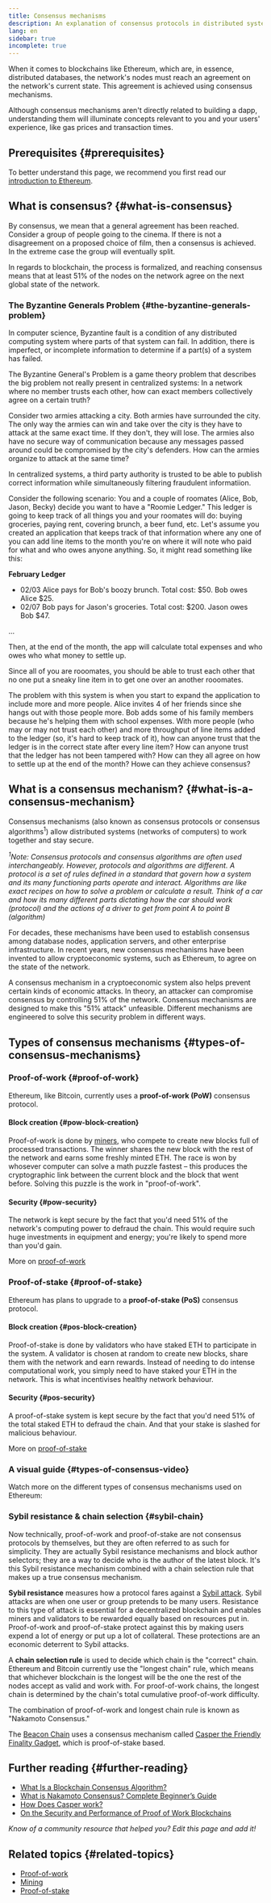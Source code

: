 ```yaml
---
title: Consensus mechanisms
description: An explanation of consensus protocols in distributed systems and the role they play in Ethereum.
lang: en
sidebar: true
incomplete: true
---
```


When it comes to blockchains like Ethereum, which are, in essence, distributed databases, the network's nodes must reach an agreement on the network's current state. This agreement is achieved using consensus mechanisms.

Although consensus mechanisms aren't directly related to building a dapp, understanding them will illuminate concepts relevant to you and your users' experience, like gas prices and transaction times.

## Prerequisites {#prerequisites}

To better understand this page, we recommend you first read our [introduction to Ethereum](/developers/docs/intro-to-ethereum/).

## What is consensus? {#what-is-consensus}

By consensus, we mean that a general agreement has been reached. Consider a group of people going to the cinema. If there is not a disagreement on a proposed choice of film, then a consensus is achieved. In the extreme case the group will eventually split.

In regards to blockchain, the process is formalized, and reaching consensus means that at least 51% of the nodes on the network agree on the next global state of the network.

### The Byzantine Generals Problem {#the-byzantine-generals-problem}

In computer science, Byzantine fault is a condition of any distributed computing system where parts of that system can fail. In addition, there is imperfect, or incomplete information to determine if a part(s) of a system has failed.

The Byzantine General's Problem is a game theory problem that describes the big problem not really present in centralized systems: In a network where no member trusts each other, how can exact members collectively agree on a certain truth?

Consider two armies attacking a city. Both armies have surrounded the city. The only way the armies can win and take over the city is they have to attack at the same exact time. If they don't, they will lose. The armies also have no secure way of communication because any messages passed around could be compromised by the city's defenders. How can the armies organize to attack at the same time?

In centralized systems, a third party authority is trusted to be able to publish correct information while simultaneously filtering fraudulent informatiion.

Consider the following scenario: You and a couple of roomates (Alice, Bob, Jason, Becky) decide you want to have a "Roomie Ledger." This ledger is going to keep track of all things you and your roomates will do: buying groceries, paying rent, covering brunch, a beer fund, etc. Let's assume you created an application that keeps track of that information where any one of you can add line items to the month you're on where it will note who paid for what and who owes anyone anything. So, it might read something like this:

**February Ledger**

* 02/03 Alice pays for Bob's boozy brunch. Total cost: $50. Bob owes Alice $25.
* 02/07 Bob pays for Jason's groceries. Total cost: $200. Jason owes Bob $47.

...

Then, at the end of the month, the app will calculate total expenses and who owes who what money to settle up.

Since all of you are rooomates, you should be able to trust each other that no one put a sneaky line item in to get one over an another rooomates.

The problem with this system is when you start to expand the application to include more and more people. Alice invites 4 of her friends since she hangs out with those people more. Bob adds some of his family members because he's helping them with school expenses. With more people (who may or may not trust each other) and more throughput of line items added to the ledger (so, it's hard to keep track of it), how can anyone trust that the ledger is in the correct state after every line item? How can anyone trust that the ledger has not been tampered with? How can they all agree on how to settle up at the end of the month? Howe can they achieve consensus?

## What is a consensus mechanism? {#what-is-a-consensus-mechanism}

Consensus mechanisms (also known as consensus protocols or consensus algorithms<sup>1</sup>) allow distributed systems (networks of computers) to work together and stay secure.

*<sup>1</sup>Note: Consensus protocols and consensus algorithms are often used interchangeably. However, protocols and algorithms are different. A protocol is a set of rules defined in a standard that govern how a system and its many functioning parts operate and interact. Algorithms are like exact recipes on how to solve a problem or calculate a result. Think of a car and how its many different parts dictating how the car should work (protocol) and the actions of a driver to get from point A to point B (algorithm)*

For decades, these mechanisms have been used to establish consensus among database nodes, application servers, and other enterprise infrastructure. In recent years, new consensus mechanisms have been invented to allow cryptoeconomic systems, such as Ethereum, to agree on the state of the network.

A consensus mechanism in a cryptoeconomic system also helps prevent certain kinds of economic attacks. In theory, an attacker can compromise consensus by controlling 51% of the network. Consensus mechanisms are designed to make this "51% attack" unfeasible. Different mechanisms are engineered to solve this security problem in different ways.

<YouTube id="dylgwcPH4EA" />

## Types of consensus mechanisms {#types-of-consensus-mechanisms}

### Proof-of-work {#proof-of-work}

Ethereum, like Bitcoin, currently uses a **proof-of-work (PoW)** consensus protocol.

#### Block creation {#pow-block-creation}

Proof-of-work is done by [miners](/developers/docs/consensus-mechanisms/pow/mining/), who compete to create new blocks full of processed transactions. The winner shares the new block with the rest of the network and earns some freshly minted ETH. The race is won by whosever computer can solve a math puzzle fastest – this produces the cryptographic link between the current block and the block that went before. Solving this puzzle is the work in "proof-of-work".

#### Security {#pow-security}

The network is kept secure by the fact that you'd need 51% of the network's computing power to defraud the chain. This would require such huge investments in equipment and energy; you're likely to spend more than you'd gain.

More on [proof-of-work](/developers/docs/consensus-mechanisms/pow/)

### Proof-of-stake {#proof-of-stake}

Ethereum has plans to upgrade to a **proof-of-stake (PoS)** consensus protocol.

#### Block creation {#pos-block-creation}

Proof-of-stake is done by validators who have staked ETH to participate in the system. A validator is chosen at random to create new blocks, share them with the network and earn rewards. Instead of needing to do intense computational work, you simply need to have staked your ETH in the network. This is what incentivises healthy network behaviour.

#### Security {#pos-security}

A proof-of-stake system is kept secure by the fact that you'd need 51% of the total staked ETH to defraud the chain. And that your stake is slashed for malicious behaviour.

More on [proof-of-stake](/developers/docs/consensus-mechanisms/pos/)

### A visual guide {#types-of-consensus-video}

Watch more on the different types of consensus mechanisms used on Ethereum:

<YouTube id="ojxfbN78WFQ" />

### Sybil resistance & chain selection {#sybil-chain}

Now technically, proof-of-work and proof-of-stake are not consensus protocols by themselves, but they are often referred to as such for simplicity. They are actually Sybil resistance mechanisms and block author selectors; they are a way to decide who is the author of the latest block. It's this Sybil resistance mechanism combined with a chain selection rule that makes up a true consensus mechanism.

**Sybil resistance** measures how a protocol fares against a [Sybil attack](https://wikipedia.org/wiki/Sybil_attack). Sybil attacks are when one user or group pretends to be many users. Resistance to this type of attack is essential for a decentralized blockchain and enables miners and validators to be rewarded equally based on resources put in. Proof-of-work and proof-of-stake protect against this by making users expend a lot of energy or put up a lot of collateral. These protections are an economic deterrent to Sybil attacks.

A **chain selection rule** is used to decide which chain is the "correct" chain. Ethereum and Bitcoin currently use the "longest chain" rule, which means that whichever blockchain is the longest will be the one the rest of the nodes accept as valid and work with. For proof-of-work chains, the longest chain is determined by the chain's total cumulative proof-of-work difficulty.

The combination of proof-of-work and longest chain rule is known as "Nakamoto Consensus."

The [Beacon Chain](/upgrades/beacon-chain/) uses a consensus mechanism called [Casper the Friendly Finality Gadget](https://arxiv.org/abs/1710.09437), which is proof-of-stake based.

## Further reading {#further-reading}

- [What Is a Blockchain Consensus Algorithm?](https://academy.binance.com/en/articles/what-is-a-blockchain-consensus-algorithm)
- [What is Nakamoto Consensus? Complete Beginner’s Guide](https://blockonomi.com/nakamoto-consensus/)
- [How Does Casper work?](https://medium.com/unitychain/intro-to-casper-ffg-9ed944d98b2d)
- [On the Security and Performance of Proof of Work Blockchains](https://eprint.iacr.org/2016/555.pdf)

_Know of a community resource that helped you? Edit this page and add it!_

## Related topics {#related-topics}

- [Proof-of-work](/developers/docs/consensus-mechanisms/pow/)
- [Mining](/developers/docs/consensus-mechanisms/pow/mining/)
- [Proof-of-stake](/developers/docs/consensus-mechanisms/pos/)
